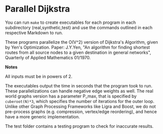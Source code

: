 Parallel Dijkstra
=================

You can run ```make``` to create executables for each program in each subdirectory (real,synthetic,test) and use the commands outlined in each respective Markdown to run.

These programs parallelize the O(V^2) version of Dijkstra's Algorithm, given by Yen's Optimization.
Paper: J.Y.Yen, "An algorithm for finding shortest routes from all source nodes to a given destination in general networks", Quarterly of Applied Mathematics 01/1970.

**Notes**

All inputs must be in powers of 2.

The executables output the time in seconds that the program took to run.
These parallelizations can handle negative edge weights as well.
The real world graphs version has a parameter P_max, that is specified by ```cuberoot(N)*3```, which specifies the number of iterations for the outer loop.
Unlike other Graph Processing Frameworks like Ligra and Boost, we do not pre-process graphs (e.g. compression, vertex/edge reordering), and hence have a more generic implementation.

The test folder contains a testing program to check for inaccurate results.

